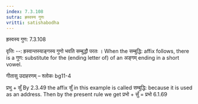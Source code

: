 ```yaml
---
index: 7.3.108
sutra: ह्रस्वस्य गुणः
vritti: satishabodha
---
```



 ह्रस्वस्य गुण: 7.3.108 


वृत्तिः --: ह्रस्वान्तस्याङ्गस्य गुणो भवति सम्बुद्धौ परतः । When the सम्बुद्धि: affix follows, there is a गुण: substitute for the (ending letter of) of an अङ्गम् ending in a short vowel. 


गीतासु उदाहरणम् – श्लोकः bg11-4 


प्रभु + सुँ By 2.3.49 the affix सुँ in this example is called सम्बुद्धि: because it is used as an address. Then by the present rule we get प्रभो + सुँ = प्रभो 6.1.69 


